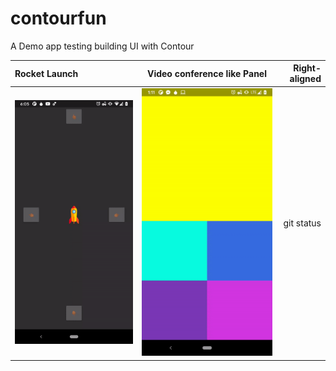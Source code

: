 # contourfun
A Demo app testing building UI with Contour

| Rocket Launch | Video conference like Panel | Right-aligned |
| :---         |     :---:      |          ---: |
| ![](demo/rocket_demo.gif)   | ![](demo/video_panel_demo.gif)     | git status    |
